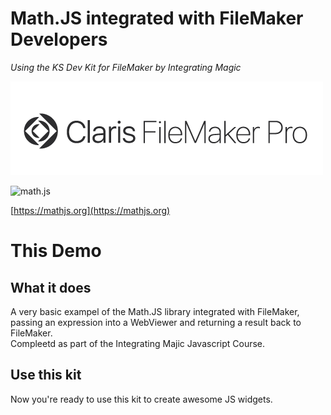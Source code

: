 # Math.JS integrated with FileMaker Developers

*Using the KS Dev Kit for FileMaker by Integrating Magic*

![Claris FileMaker](https://github.com/dataops-uk/mathjs/blob/main/Claris-FMP-black.png?raw=true) 

![math.js](https://raw.github.com/josdejong/mathjs/master/misc/img/mathjs.png) 

[https://mathjs.org](https://mathjs.org)

# This Demo
## What it does
A very basic exampel of the Math.JS library integrated with FileMaker, passing an expression into a WebViewer and returning a result back to FileMaker.
<br/>
Compleetd as part of the Integrating Majic Javascript Course.

## Use this kit
Now you're ready to use this kit to create awesome JS widgets.
